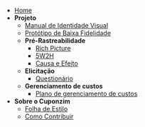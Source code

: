 - [Home](/)
- **Projeto**
  - [Manual de Identidade Visual](ManualIdentidadeVisual.md)
  - [Protótipo de Baixa Fidelidade](PrototipoBaixo.md)
  - **Pré-Rastreabilidade**
    - [Rich Picture](rich_picture.md)
    - [5W2H](5W2H.md)
    - [Causa e Efeito](causaEfeito.md)
  - **Elicitação**
    - [Questionário](Questionário.md)
  - **Gerenciamento de custos**
    - [Plano de gerenciamento de custos](PlanoDeGerenciamentoDeCustos.md)
- **Sobre o Cuponzim**
    - [Folha de Estilo](folhaDeEstilo.md)
    - [Como Contribuir](comoContribuir.md)
